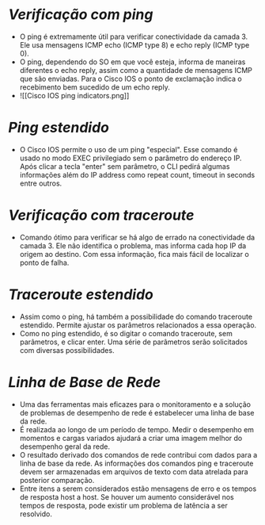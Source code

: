 # *Verificação com ping*

- O ping é extremamente útil para verificar conectividade da camada 3. Ele usa mensagens ICMP echo (ICMP type 8) e echo reply (ICMP type 0). 
- O ping, dependendo do SO em que você esteja, informa de maneiras diferentes o echo reply, assim como a quantidade de mensagens ICMP que são enviadas. Para o Cisco IOS o ponto de exclamação indica o recebimento bem sucedido de um echo reply.
- ![[Cisco IOS ping indicators.png]]

# *Ping estendido*

- O Cisco IOS permite o uso de um ping "especial". Esse comando é usado no modo EXEC privilegiado sem o parâmetro do endereço IP. Após clicar a tecla "enter" sem parâmetro, o CLI pedirá algumas informações além do IP address como repeat count, timeout in seconds entre outros.

# *Verificação com traceroute*

- Comando ótimo para verificar se há algo de errado na conectividade da camada 3. Ele não identifica o problema, mas informa cada hop IP da origem ao destino. Com essa informação, fica mais fácil de localizar o ponto de falha.

# *Traceroute estendido*

- Assim como o ping, há também a possibilidade do comando traceroute estendido. Permite ajustar os parâmetros relacionados a essa operação. 
- Como no ping estendido, é so digitar o comando traceroute, sem parâmetros, e clicar enter. Uma série de parâmetros serão solicitados com diversas possibilidades.

# *Linha de Base de Rede*

- Uma das ferramentas mais eficazes para o monitoramento e a solução de problemas de desempenho de rede é estabelecer uma linha de base da rede.
- É realizada ao longo de um período de tempo. Medir o desempenho em momentos e cargas variados ajudará a criar uma imagem melhor do desempenho geral da rede.
- O resultado derivado dos comandos de rede contribui com dados para a linha de base da rede. As informações dos comandos ping e traceroute devem ser armazenadas em arquivos de texto com data atrelada para posterior comparação. 
- Entre itens a serem considerados estão mensagens de erro e os tempos de resposta host a host. Se houver um aumento considerável nos tempos de resposta, pode existir um problema de latência a ser resolvido.